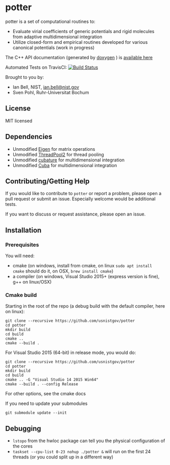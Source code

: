 # potter

potter is a set of computational routines to:

* Evaluate virial coefficients of generic potentials and rigid molecules from adaptive multidimensional integration
* Utilize closed-form and empirical routines developed for various canonical potentials (work in progress)

The C++ API documentation (generated by [doxygen](http://www.doxygen.nl/) ) is [available here](potter-1.0-doxygen.pdf)

Automated Tests on TravisCI: [![Build Status](https://travis-ci.org/usnistgov/potter.svg?branch=master)](https://travis-ci.org/usnistgov/potter)

Brought to you by:

* Ian Bell, NIST, ian.bell@nist.gov
* Sven Pohl, Ruhr-Universitat Bochum

## License

MIT licensed

## Dependencies

* Unmodified [Eigen](https://eigen.tuxfamily.org/dox/) for matrix operations
* Unmodified [ThreadPool2](https://github.com/stfx/ThreadPool2) for thread pooling
* Unmodified [cubature](https://github.com/stevengj/cubature) for multidimensional integration
* Unmodified [Cuba](http://www.feynarts.de/cuba) for multidimensional integration

## Contributing/Getting Help

If you would like to contribute to ``potter`` or report a problem, please open a pull request or submit an issue.  Especially welcome would be additional tests.  

If you want to discuss or request assistance, please open an issue.

## Installation

### Prerequisites

You will need:

* cmake (on windows, install from cmake, on linux ``sudo apt install cmake`` should do it, on OSX, ``brew install cmake``)
* a compiler (on windows, Visual Studio 2015+ (express version is fine), g++ on linux/OSX)

### Cmake build

Starting in the root of the repo (a debug build with the default compiler, here on linux):

``` 
git clone --recursive https://github.com/usnistgov/potter
cd potter
mkdir build
cd build
cmake ..
cmake --build .
```
For Visual Studio 2015 (64-bit) in release mode, you would do:
``` 
git clone --recursive https://github.com/usnistgov/potter
cd potter
mkdir build
cd build
cmake .. -G "Visual Studio 14 2015 Win64"
cmake --build . --config Release
```

For other options, see the cmake docs

If you need to update your submodules
```
git submodule update --init
```

## Debugging

* ``lstopo`` from the hwloc package can tell you the physical configuration of the cores
* ``taskset --cpu-list 0-23 nohup ./potter &`` will run on the first 24 threads (or you could split up in a different way)
